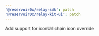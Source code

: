```yaml
---
'@reservoir0x/relay-sdk': patch
'@reservoir0x/relay-kit-ui': patch
---
```


Add support for iconUrl chain icon override
